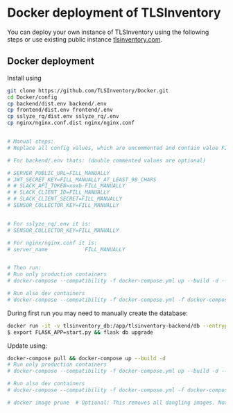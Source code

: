 # Docker deployment of TLSInventory

You can deploy your own instance of TLSInventory using the following steps or use existing public instance [tlsinventory.com](https://tlsinventory.com).

## Docker deployment

Install using
```bash
git clone https://github.com/TLSInventory/Docker.git
cd Docker/config
cp backend/dist.env backend/.env
cp frontend/dist.env frontend/.env
cp sslyze_rq/dist.env sslyze_rq/.env
cp nginx/nginx.conf.dist nginx/nginx.conf


# Manual steps:
# Replace all config values, which are uncommented and contain value FILL_MANUALY

# For backend/.env thats: (double commented values are optional)

# SERVER_PUBLIC_URL=FILL_MANUALLY
# JWT_SECRET_KEY=FILL_MANUALLY_AT_LEAST_90_CHARS
# # SLACK_API_TOKEN=xoxb-FILL_MANUALLY
# # SLACK_CLIENT_ID=FILL_MANUALLY
# # SLACK_CLIENT_SECRET=FILL_MANUALLY
# SENSOR_COLLECTOR_KEY=FILL_MANUALLY


# For sslyze_rq/.env it is:
# SENSOR_COLLECTOR_KEY=FILL_MANUALLY

# For nginx/nginx.conf it is:
# server_name            FILL_MANUALLY


# Then run:
# Run only production containers
# docker-compose --compatibility -f docker-compose.yml up --build -d --remove-orphans

# Run also dev containers
# docker-compose --compatibility -f docker-compose.yml -f docker-compose.dev-tooling.yml up --build -d --remove-orphans
```

During first run you may need to manually create the database:

```sh
docker run -it -v tlsinventory_db:/app/tlsinventory-backend/db --entrypoint bash tlsinventory/backend
$ export FLASK_APP=start.py && flask db upgrade
```


Update using:
```bash
docker-compose pull && docker-compose up --build -d
# Run only production containers
# docker-compose --compatibility -f docker-compose.yml up --build -d --remove-orphans

# Run also dev containers
# docker-compose --compatibility -f docker-compose.yml -f docker-compose.dev-tooling.yml up --build -d --remove-orphans

# docker image prune  # Optional: This removes all dangling images. Not just the ones from this project.
```
